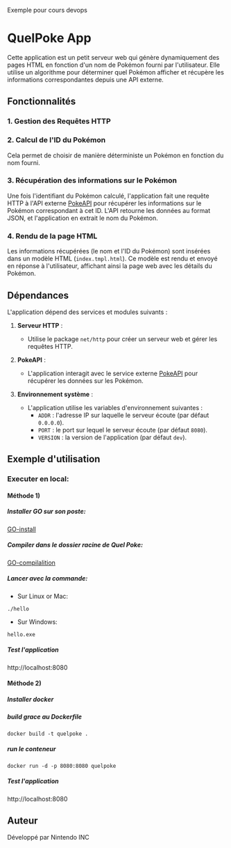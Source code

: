 Exemple pour cours devops

# QuelPoke App

Cette application est un petit serveur web qui génère dynamiquement des pages HTML en fonction d'un nom de Pokémon fourni par l'utilisateur. Elle utilise un algorithme pour déterminer quel Pokémon afficher et récupère les informations correspondantes depuis une API externe.

## Fonctionnalités

### 1. Gestion des Requêtes HTTP



### 2. Calcul de l'ID du Pokémon

Cela permet de choisir de manière déterministe un Pokémon en fonction du nom fourni.

### 3. Récupération des informations sur le Pokémon

Une fois l'identifiant du Pokémon calculé, l'application fait une requête HTTP à l'API externe [PokeAPI](https://pokeapi.co/) pour récupérer les informations sur le Pokémon correspondant à cet ID. L'API retourne les données au format JSON, et l'application en extrait le nom du Pokémon.

### 4. Rendu de la page HTML

Les informations récupérées (le nom et l'ID du Pokémon) sont insérées dans un modèle HTML (`index.tmpl.html`). Ce modèle est rendu et envoyé en réponse à l'utilisateur, affichant ainsi la page web avec les détails du Pokémon.

## Dépendances

L'application dépend des services et modules suivants :

1. **Serveur HTTP** :
   - Utilise le package `net/http` pour créer un serveur web et gérer les requêtes HTTP.

2. **PokeAPI** :
   - L'application interagit avec le service externe [PokeAPI](https://pokeapi.co/) pour récupérer les données sur les Pokémon.

3. **Environnement système** :
   - L'application utilise les variables d'environnement suivantes :
     - `ADDR` : l'adresse IP sur laquelle le serveur écoute (par défaut `0.0.0.0`).
     - `PORT` : le port sur lequel le serveur écoute (par défaut `8080`).
     - `VERSION` : la version de l'application (par défaut `dev`).

## Exemple d'utilisation

### Executer en local:
#### Méthode 1)
##### Installer GO sur son poste:
[GO-install](https://go.dev/doc/install)
##### Compiler dans le dossier racine de Quel Poke:
[GO-compilalition](https://go.dev/doc/tutorial/compile-install)
##### Lancer avec la commande:
- Sur Linux or Mac:
```
./hello
```
- Sur Windows:
```
hello.exe
```
##### Test l'application
http://localhost:8080

#### Méthode 2)
##### Installer docker
##### build grace au Dockerfile 
```
docker build -t quelpoke .
```
##### run le conteneur
```
docker run -d -p 8080:8080 quelpoke
```

##### Test l'application
http://localhost:8080


## Auteur

Développé par Nintendo INC

